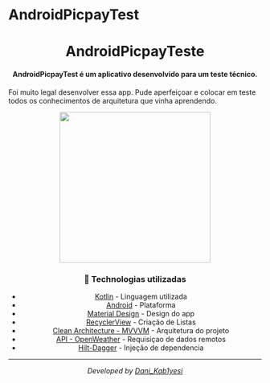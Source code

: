 # AndroidPicpayTest

<div  align="center">
<!-- Top Image and Title -->
<h1>
AndroidPicpayTeste
</h1>
<!-- Subtitle/Description -->
<h4>AndroidPicpayTest é um aplicativo desenvolvido para um teste técnico. </h4>
  <p align="left">
  Foi muito legal desenvolver essa app. Pude aperfeiçoar e colocar em teste todos os conhecimentos de arquitetura que vinha aprendendo.
  </p>
<img src="https://github.com/mobilepicpay/desafio-android/blob/master/desafio-picpay.gif" width="300"/>
<p>

### :rocket: Technologias utilizadas
- [Kotlin](https://kotlinlang.org) - Linguagem utilizada
- [Android](https://developer.android.com) - Plataforma
- [Material Design](https://material.io/design) - Design do app
- [RecyclerView](https://developer.android.com/guide/topics/ui/layout/recyclerview) - Criação de Listas
- [Clean Architecture - MVVVM](https://developer.android.com/jetpack/guide) - Arquitetura do projeto
- [API - OpenWeather](https://openweathermap.org/api) - Requisiçao de dados remotos
- [Hilt-Dagger](https://dagger.dev/hilt/) - Injeção de dependencia 

---

<div align="center">
<p><i>Developed by <a href="https://www.linkedin.com/in/daniel-matos1/">Dani_Kab1yesi</i></p>
</div>
<p>
